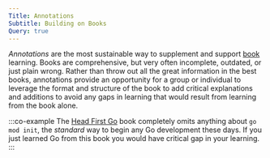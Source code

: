 ```yaml
---
Title: Annotations
Subtitle: Building on Books
Query: true
---
```


*Annotations* are the most sustainable way to supplement and support [book](/reviews/books/) learning. Books are comprehensive, but very often incomplete, outdated, or just plain wrong. Rather than throw out all the great information in the best books, annotations provide an opportunity for a group or individual to leverage the format and structure of the book to add critical explanations and additions to avoid any gaps in learning that would result from learning from the book alone.

:::co-example
The [Head First Go](/reviews/books/hfgo/) book completely omits anything about `go mod init`, the *standard* way to begin any Go development these days. If you just learned Go from this book you would have critical gap in your learning.
:::
